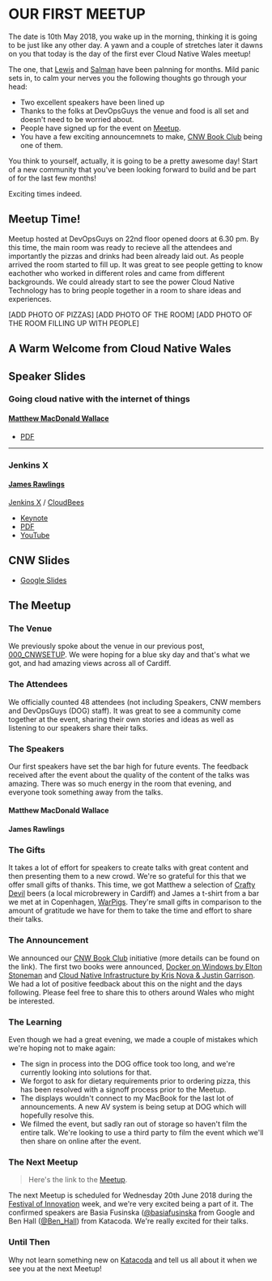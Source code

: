 # OUR FIRST MEETUP

The date is 10th May 2018, you wake up in the morning, thinking it is going to be just like any other day. A yawn and a couple of stretches later it dawns on you that today is the day of the first ever Cloud Native Wales meetup! 

The one, that [Lewis](https://twitter.com/denhamparry) and [Salman](https://twitter.com/soulmaniqbal) have been palnning for months. Mild panic sets in, to calm your nerves you the following thoughts go through your head: 

- Two excellent speakers have been lined up
- Thanks to the folks at DevOpsGuys the venue and food is all set and doesn't need to be worried about. 
- People have signed up for the event on [Meetup](https://www.meetup.com/Cloud-Native-Wales/events/lxwbppyxhbnb/).
- You have a few exciting announcemnets to make, [CNW Book Club](https://blog.cloudnativewales.io/bookclub/) being one of them.

You think to yourself, actually, it is going to be a pretty awesome day! Start of a new community that you've been looking forward to build and be part of for the last few months!

Exciting times indeed.

## Meetup Time!

Meetup hosted at DevOpsGuys on 22nd floor opened doors at 6.30 pm. By this time, the main room was ready to recieve all the attendees and importantly the pizzas and drinks had been already laid out. As people arrived the room started to fill up. It was great to see people getting to know eachother who worked in different roles and came from different backgrounds. We could already start to see the power Cloud Native Technology has to bring people together in a room to share ideas and experiences. 

<TODO>[ADD PHOTO OF PIZZAS]
<TODO>[ADD PHOTO OF THE ROOM]
<TODO>[ADD PHOTO OF THE ROOM FILLING UP WITH PEOPLE]

## A Warm Welcome from Cloud Native Wales


## Speaker Slides

### Going cloud native with the internet of things

#### [Matthew MacDonald Wallace](https://twitter.com/mbconsultinguk)

* [PDF](https://www.dropbox.com/s/uons3fdfeq6pr4q/1.pdf?dl=0)

---

### Jenkins X

#### [James Rawlings](https://twitter.com/jdrawlings)
[Jenkins X](https://twitter.com/jenkinsxio) / [CloudBees](https://twitter.com/CloudBees)

* [Keynote](https://www.dropbox.com/s/4wwumc9s8qevk8a/2.key?dl=0)
* [PDF](https://www.dropbox.com/s/2l3yudybl8dx4j7/2.pdf?dl=0)
* [YouTube](https://youtu.be/ZIK0BSimOBM)

## CNW Slides

* [Google Slides](https://docs.google.com/presentation/d/1xTFHjCyecWQ5QespLGLFNvidirN7YkbL3-A49o4gIck/edit?usp=sharing)

## The Meetup

### The Venue

We previously spoke about the venue in our previous post, [000_CNWSETUP](https://blog.cloudnativewales.io/000_cnwsetup/).  We were hoping for a blue sky day and that's what we got, and had amazing views across all of Cardiff.

### The Attendees

We officially counted 48 attendees (not including Speakers, CNW members and DevOpsGuys (DOG) staff).  It was great to see a community come together at the event, sharing their own stories and ideas as well as listening to our speakers share their talks.

### The Speakers

Our first speakers have set the bar high for future events.  The feedback received after the event about the quality of the content of the talks was amazing.  There was so much energy in the room that evening, and everyone took something away from the talks.

#### Matthew MacDonald Wallace

#### James Rawlings

### The Gifts

It takes a lot of effort for speakers to create talks with great content and then presenting them to a new crowd.  We're so grateful for this that we offer small gifts of thanks.  This time, we got Matthew a selection of [Crafty Devil](https://twitter.com/craftydevilbrew) beers (a local microbrewery in Cardiff) and James a t-shirt from a bar we met at in Copenhagen, [WarPigs](https://twitter.com/WarPigs_Brewpub).  They're small gifts in comparison to the amount of gratitude we have for them to take the time and effort to share their talks.

### The Announcement

We announced our [CNW Book Club](https://blog.cloudnativewales.io/bookclub/) initiative (more details can be found on the link).  The first two books were announced, [Docker on Windows by Elton Stoneman](https://blog.cloudnativewales.io/dockeronwindows/) and [Cloud Native Infrastructure by Kris Nova & Justin Garrison](https://blog.cloudnativewales.io/cloudnativeinfrastructure/).  We had a lot of positive feedback about this on the night and the days following.  Please feel free to share this to others around Wales who might be interested.

### The Learning

Even though we had a great evening, we made a couple of mistakes which we're hoping not to make again:

* The sign in process into the DOG office took too long, and we're currently looking into solutions for that.
* We forgot to ask for dietary requirements prior to ordering pizza, this has been resolved with a signoff process prior to the Meetup.
* The displays wouldn't connect to my MacBook for the last lot of announcements.  A new AV system is being setup at DOG which will hopefully resolve this.
* We filmed the event, but sadly ran out of storage so haven't film the entire talk.  We're looking to use a third party to film the event which we'll then share on online after the event.

### The Next Meetup

> Here's the link to the [Meetup](https://www.meetup.com/Cloud-Native-Wales/events/lxwbppyxjbsb/).

The next Meetup is scheduled for Wednesday 20th June 2018 during the [Festival of Innovation](https://twitter.com/WFoInnovation) week, and we're very excited being a part of it.  The confirmed speakers are Basia Fusinska ([@basiafusinska](https://twitter.com/basiafusinska) from Google and Ben Hall ([@Ben_Hall](https://twitter.com/Ben_Hall)) from Katacoda.  We're really excited for their talks.

### Until Then

Why not learn something new on [Katacoda](https://katacoda.com/learn) and tell us all about it when we see you at the next Meetup!